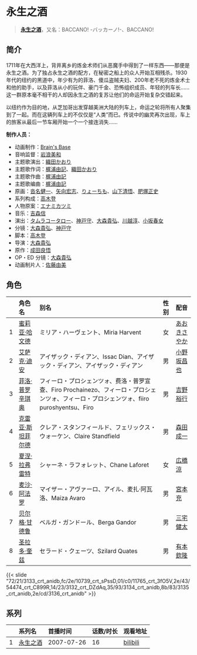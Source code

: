# 永生之酒


> <u>**[永生之酒](https://bgm.tv/subject/965)**</u>，又名：BACCANO! -バッカーノ!-、BACCANO!

## 简介

1711年在大西洋上，背井离乡的炼金术师们从恶魔手中得到了一样东西——那便是永生之酒。为了独占永生之酒的配方，在秘密之船上的众人开始互相残杀。1930年代的纽约的黑道中，年少有为的菲洛、傻瓜盗贼夫妇、200年老不死的炼金术士和他的助手，以及菲洛从小的玩伴、豪门千金、恐怖组织成员、年轻的列车长……这一群原本毫不相干的人却因永生之酒的复苏让他们的命运开始复杂交错起来。

以纽约作为目的地，从芝加哥出发穿越美洲大陆的列车上，命运之轮将所有人聚集到了一起。而在这辆列车上的不仅仅是“人类”而已。传说中的幽灵再次出现，车上的旅客从最后一节车厢开始一个一个接连消失……

**制作人员：**
- 动画制作：[Brain's Base](https://bgm.tv/person/3329)
- 音响监督：[岩浪美和](https://bgm.tv/person/231)
- 主题歌演出：[織田かおり](https://bgm.tv/person/9834)
- 主题歌作词：[梶浦由記](https://bgm.tv/person/1595)、[織田かおり](https://bgm.tv/person/9834)
- 主题歌作曲：[梶浦由記](https://bgm.tv/person/1595)
- 主题歌编曲：[梶浦由記](https://bgm.tv/person/1595)
- 原画：[沓名健一](https://bgm.tv/person/12149)、[矢向宏志](https://bgm.tv/person/12763)、[りょーちも](https://bgm.tv/person/3557)、[山下清悟](https://bgm.tv/person/12148)、[肥塚正史](https://bgm.tv/person/23098)
- 系列构成：[高木登](https://bgm.tv/person/1765)
- 人物原案：[エナミカツミ](https://bgm.tv/person/3710)
- 音乐：[吉森信](https://bgm.tv/person/1763)
- 演出：[タムラコータロー](https://bgm.tv/person/11563)、[神戸守](https://bgm.tv/person/1047)、[大森貴弘](https://bgm.tv/person/654)、[川越淳](https://bgm.tv/person/216)、[小坂春女](https://bgm.tv/person/1092)
- 分镜：[大森貴弘](https://bgm.tv/person/654)、[神戸守](https://bgm.tv/person/1047)
- 脚本：[高木登](https://bgm.tv/person/1765)
- 导演：[大森貴弘](https://bgm.tv/person/654)
- 原作：[成田良悟](https://bgm.tv/person/3328)
- OP・ED 分镜：[大森貴弘](https://bgm.tv/person/654)
- 动画制片人：[佐藤由美](https://bgm.tv/person/49339)

## 角色

|     |   角色名   |   别名  | 性别 |  配音  |
|:--- |:------  |:----      |:---  |:--   |
| 1 | [蜜莉亚·哈文德](https://bgm.tv/character/3133) | ミリア・ハーヴェント、Miria Harvent | 女 | [あおきさやか](https://bgm.tv/person/4869) |
| 2 | [艾萨克·迪安](https://bgm.tv/character/10739) | アイザック・ディアン、Issac Dian、アイザック・ディアン、アイザック・ディアン | 男 | [小野坂昌也](https://bgm.tv/person/3978) |
| 3 | [菲洛·普罗辛琪奥](https://bgm.tv/character/11765) | フィーロ・プロシェンツォ、费洛・普罗宣查、Firo Prochainezo、フィーロ・プロシェンツォ、フィーロ・プロシェンツォ、fiiro puroshyentsu、Firo | 男 | [吉野裕行](https://bgm.tv/person/3955) |
| 4 | [克雷亚·斯坦菲尔德](https://bgm.tv/character/54474) | クレア・スタンフィールド、フェリックス・ウォーケン、Claire Standfield | 男 | [森田成一](https://bgm.tv/person/4716) |
| 5 | [夏涅·拉弗雷特](https://bgm.tv/character/3132) | シャーネ・ラフォレット、Chane Laforet | 女 | [広橋涼](https://bgm.tv/person/4165) |
| 6 | [麦沙·阿法罗](https://bgm.tv/character/3134) | マイザー・アヴァーロ、アイル、麦扎·阿瓦洛、Maiza Avaro | 男 | [宮本充](https://bgm.tv/person/3872) |
| 7 | [贝尔格·甘德鲁](https://bgm.tv/character/3135) | ベルガ・ガンドール、Berga Gandor | 男 | [三宅健太](https://bgm.tv/person/4227) |
| 8 | [圣拉多·奎兹](https://bgm.tv/character/3136) | セラード・クェーツ、Szilard Quates | 男 | [有本欽隆](https://bgm.tv/person/4191) |

{{< slide "72/21/3133_crt_anidb,fc/2e/10739_crt_sPssD,01/c0/11765_crt_3fO5V,2e/43/54474_crt_C899R,14/23/3132_crt_DZdAq,35/93/3134_crt_anidb,8b/83/3135_crt_anidb,2e/cd/3136_crt_anidb" >}}

## 系列

|     |   系列名   |   首播时间  | 话数/时长  | 观看地址 |
|:---  |:------    |:----      |:---       |:---  |
| 1 |[永生之酒](https://bgm.tv/subject/965)| 2007-07-26 | 16 | [bilibili](https://www.bilibili.com/bangumi/play/ep25302)  |



